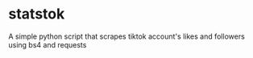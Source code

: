 # statstok
A simple python script that scrapes tiktok account's likes and followers using bs4 and requests
